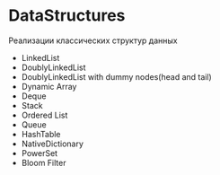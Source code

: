 # DataStructures

Реализации клаcсических структур данных  
- LinkedList
- DoublyLinkedList
- DoublyLinkedList with dummy nodes(head and tail)
- Dynamic Array
- Deque
- Stack
- Ordered List
- Queue
- HashTable
- NativeDictionary
- PowerSet
- Bloom Filter
